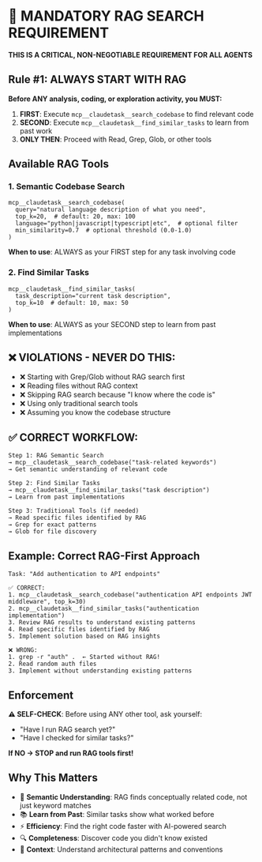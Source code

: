 # 🔴 MANDATORY RAG SEARCH REQUIREMENT

**THIS IS A CRITICAL, NON-NEGOTIABLE REQUIREMENT FOR ALL AGENTS**

## Rule #1: ALWAYS START WITH RAG

**Before ANY analysis, coding, or exploration activity, you MUST:**

1. **FIRST**: Execute `mcp__claudetask__search_codebase` to find relevant code
2. **SECOND**: Execute `mcp__claudetask__find_similar_tasks` to learn from past work
3. **ONLY THEN**: Proceed with Read, Grep, Glob, or other tools

## Available RAG Tools

### 1. Semantic Codebase Search
```
mcp__claudetask__search_codebase(
  query="natural language description of what you need",
  top_k=20,  # default: 20, max: 100
  language="python|javascript|typescript|etc",  # optional filter
  min_similarity=0.7  # optional threshold (0.0-1.0)
)
```

**When to use**: ALWAYS as your FIRST step for any task involving code

### 2. Find Similar Tasks
```
mcp__claudetask__find_similar_tasks(
  task_description="current task description",
  top_k=10  # default: 10, max: 50
)
```

**When to use**: ALWAYS as your SECOND step to learn from past implementations

## ❌ VIOLATIONS - NEVER DO THIS:

- ❌ Starting with Grep/Glob without RAG search first
- ❌ Reading files without RAG context
- ❌ Skipping RAG search because "I know where the code is"
- ❌ Using only traditional search tools
- ❌ Assuming you know the codebase structure

## ✅ CORRECT WORKFLOW:

```
Step 1: RAG Semantic Search
→ mcp__claudetask__search_codebase("task-related keywords")
→ Get semantic understanding of relevant code

Step 2: Find Similar Tasks
→ mcp__claudetask__find_similar_tasks("task description")
→ Learn from past implementations

Step 3: Traditional Tools (if needed)
→ Read specific files identified by RAG
→ Grep for exact patterns
→ Glob for file discovery
```

## Example: Correct RAG-First Approach

```
Task: "Add authentication to API endpoints"

✅ CORRECT:
1. mcp__claudetask__search_codebase("authentication API endpoints JWT middleware", top_k=30)
2. mcp__claudetask__find_similar_tasks("authentication implementation")
3. Review RAG results to understand existing patterns
4. Read specific files identified by RAG
5. Implement solution based on RAG insights

❌ WRONG:
1. grep -r "auth" .  ← Started without RAG!
2. Read random auth files
3. Implement without understanding existing patterns
```

## Enforcement

**⚠️ SELF-CHECK**: Before using ANY other tool, ask yourself:
- "Have I run RAG search yet?"
- "Have I checked for similar tasks?"

**If NO → STOP and run RAG tools first!**

## Why This Matters

- 🎯 **Semantic Understanding**: RAG finds conceptually related code, not just keyword matches
- 📚 **Learn from Past**: Similar tasks show what worked before
- ⚡ **Efficiency**: Find the right code faster with AI-powered search
- 🔍 **Completeness**: Discover code you didn't know existed
- 🧠 **Context**: Understand architectural patterns and conventions
